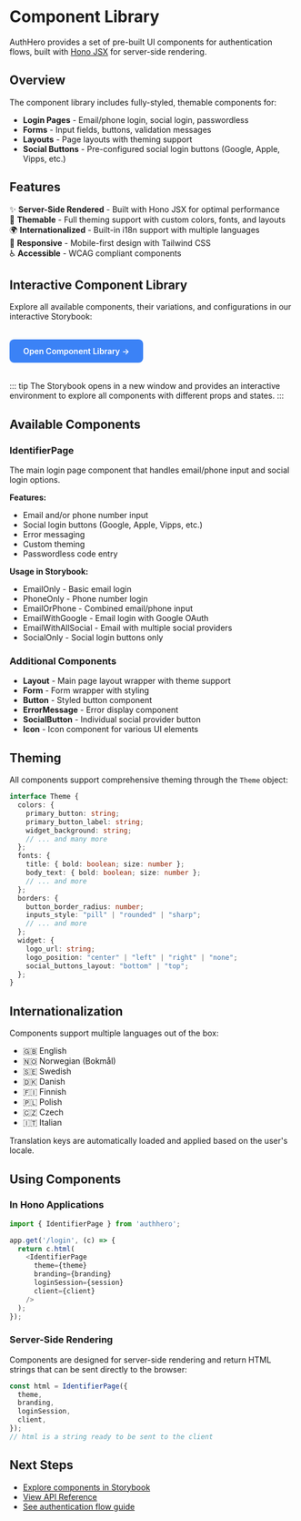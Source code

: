 # Component Library

AuthHero provides a set of pre-built UI components for authentication flows, built with [Hono JSX](https://hono.dev/guides/jsx) for server-side rendering.

## Overview

The component library includes fully-styled, themable components for:

- **Login Pages** - Email/phone login, social login, passwordless
- **Forms** - Input fields, buttons, validation messages
- **Layouts** - Page layouts with theming support
- **Social Buttons** - Pre-configured social login buttons (Google, Apple, Vipps, etc.)

## Features

✨ **Server-Side Rendered** - Built with Hono JSX for optimal performance  
🎨 **Themable** - Full theming support with custom colors, fonts, and layouts  
🌍 **Internationalized** - Built-in i18n support with multiple languages  
📱 **Responsive** - Mobile-first design with Tailwind CSS  
♿ **Accessible** - WCAG compliant components

## Interactive Component Library

Explore all available components, their variations, and configurations in our interactive Storybook:

<div style="margin: 2rem 0;">
  <a href="/storybook/index.html" target="_blank" style="display: inline-block; padding: 0.75rem 1.5rem; background: #3B82F6; color: white; border-radius: 0.5rem; text-decoration: none; font-weight: 600;">
    Open Component Library →
  </a>
</div>

::: tip
The Storybook opens in a new window and provides an interactive environment to explore all components with different props and states.
:::

## Available Components

### IdentifierPage

The main login page component that handles email/phone input and social login options.

**Features:**

- Email and/or phone number input
- Social login buttons (Google, Apple, Vipps, etc.)
- Error messaging
- Custom theming
- Passwordless code entry

**Usage in Storybook:**

- EmailOnly - Basic email login
- PhoneOnly - Phone number login
- EmailOrPhone - Combined email/phone input
- EmailWithGoogle - Email login with Google OAuth
- EmailWithAllSocial - Email with multiple social providers
- SocialOnly - Social login buttons only

### Additional Components

- **Layout** - Main page layout wrapper with theme support
- **Form** - Form wrapper with styling
- **Button** - Styled button component
- **ErrorMessage** - Error display component
- **SocialButton** - Individual social provider button
- **Icon** - Icon component for various UI elements

## Theming

All components support comprehensive theming through the `Theme` object:

```typescript
interface Theme {
  colors: {
    primary_button: string;
    primary_button_label: string;
    widget_background: string;
    // ... and many more
  };
  fonts: {
    title: { bold: boolean; size: number };
    body_text: { bold: boolean; size: number };
    // ... and more
  };
  borders: {
    button_border_radius: number;
    inputs_style: "pill" | "rounded" | "sharp";
    // ... and more
  };
  widget: {
    logo_url: string;
    logo_position: "center" | "left" | "right" | "none";
    social_buttons_layout: "bottom" | "top";
  };
}
```

## Internationalization

Components support multiple languages out of the box:

- 🇬🇧 English
- 🇳🇴 Norwegian (Bokmål)
- 🇸🇪 Swedish
- 🇩🇰 Danish
- 🇫🇮 Finnish
- 🇵🇱 Polish
- 🇨🇿 Czech
- 🇮🇹 Italian

Translation keys are automatically loaded and applied based on the user's locale.

## Using Components

### In Hono Applications

```typescript
import { IdentifierPage } from 'authhero';

app.get('/login', (c) => {
  return c.html(
    <IdentifierPage
      theme={theme}
      branding={branding}
      loginSession={session}
      client={client}
    />
  );
});
```

### Server-Side Rendering

Components are designed for server-side rendering and return HTML strings that can be sent directly to the browser:

```typescript
const html = IdentifierPage({
  theme,
  branding,
  loginSession,
  client,
});
// html is a string ready to be sent to the client
```

## Next Steps

- [Explore components in Storybook](/storybook/index.html)
- [View API Reference](/api/overview)
- [See authentication flow guide](/guides/authentication-flow)

